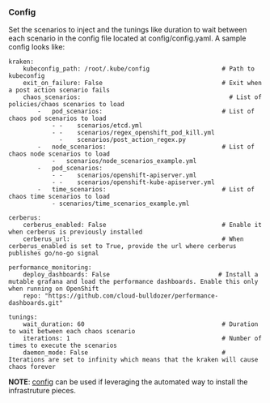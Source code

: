 ### Config
Set the scenarios to inject and the tunings like duration to wait between each scenario in the config file located at config/config.yaml. A sample config looks like:

```
kraken:
    kubeconfig_path: /root/.kube/config                    # Path to kubeconfig
    exit_on_failure: False                                 # Exit when a post action scenario fails
    chaos_scenarios:                                         # List of policies/chaos scenarios to load
        -   pod_scenarios:                                 # List of chaos pod scenarios to load
            - -    scenarios/etcd.yml
            - -    scenarios/regex_openshift_pod_kill.yml
              -    scenarios/post_action_regex.py
        -   node_scenarios:                                # List of chaos node scenarios to load
            -   scenarios/node_scenarios_example.yml
        -   pod_scenarios:
            - -    scenarios/openshift-apiserver.yml
            - -    scenarios/openshift-kube-apiserver.yml
        -   time_scenarios:                                # List of chaos time scenarios to load
            - scenarios/time_scenarios_example.yml

cerberus:
    cerberus_enabled: False                                # Enable it when cerberus is previously installed
    cerberus_url:                                          # When cerberus_enabled is set to True, provide the url where cerberus publishes go/no-go signal

performance_monitoring:
    deploy_dashboards: False                              # Install a mutable grafana and load the performance dashboards. Enable this only when running on OpenShift
    repo: "https://github.com/cloud-bulldozer/performance-dashboards.git"

tunings:
    wait_duration: 60                                      # Duration to wait between each chaos scenario
    iterations: 1                                          # Number of times to execute the scenarios
    daemon_mode: False                                     # Iterations are set to infinity which means that the kraken will cause chaos forever
```

**NOTE**: [config](https://github.com/cloud-bulldozer/kraken/tree/master/config/config_performance.yaml) can be used if leveraging the automated way to install the infrastruture pieces.
